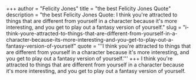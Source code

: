 +++
author = "Felicity Jones"
title = "the best Felicity Jones Quote"
description = "the best Felicity Jones Quote: I think you're attracted to things that are different from yourself in a character because it's more interesting, and you get to play out a fantasy version of yourself."
slug = "i-think-youre-attracted-to-things-that-are-different-from-yourself-in-a-character-because-its-more-interesting-and-you-get-to-play-out-a-fantasy-version-of-yourself"
quote = '''I think you're attracted to things that are different from yourself in a character because it's more interesting, and you get to play out a fantasy version of yourself.'''
+++
I think you're attracted to things that are different from yourself in a character because it's more interesting, and you get to play out a fantasy version of yourself.
